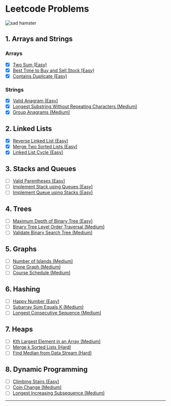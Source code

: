 # Leetcode Problems

![sad hamster](https://ih1.redbubble.net/image.5457619282.3746/st,small,160x160-pad,140x140,f8f8f8.u1.jpg)

## 1. Arrays and Strings

### Arrays
- [x] [Two Sum (Easy)](https://leetcode.com/problems/two-sum/)
- [x] [Best Time to Buy and Sell Stock (Easy)](https://leetcode.com/problems/best-time-to-buy-and-sell-stock/)
- [x] [Contains Duplicate (Easy)](https://leetcode.com/problems/contains-duplicate/)

### Strings
- [x] [Valid Anagram (Easy)](https://leetcode.com/problems/valid-anagram/)
- [x] [Longest Substring Without Repeating Characters (Medium)](https://leetcode.com/problems/longest-substring-without-repeating-characters/)
- [x] [Group Anagrams (Medium)](https://leetcode.com/problems/group-anagrams/)

## 2. Linked Lists
- [x] [Reverse Linked List (Easy)](https://leetcode.com/problems/reverse-linked-list/)
- [x] [Merge Two Sorted Lists (Easy)](https://leetcode.com/problems/merge-two-sorted-lists/)
- [x] [Linked List Cycle (Easy)](https://leetcode.com/problems/linked-list-cycle/)

## 3. Stacks and Queues
- [ ] [Valid Parentheses (Easy)](https://leetcode.com/problems/valid-parentheses/)
- [ ] [Implement Stack using Queues (Easy)](https://leetcode.com/problems/implement-stack-using-queues/)
- [ ] [Implement Queue using Stacks (Easy)](https://leetcode.com/problems/implement-queue-using-stacks/)

## 4. Trees
- [ ] [Maximum Depth of Binary Tree (Easy)](https://leetcode.com/problems/maximum-depth-of-binary-tree/)
- [ ] [Binary Tree Level Order Traversal (Medium)](https://leetcode.com/problems/binary-tree-level-order-traversal/)
- [ ] [Validate Binary Search Tree (Medium)](https://leetcode.com/problems/validate-binary-search-tree/)

## 5. Graphs
- [ ] [Number of Islands (Medium)](https://leetcode.com/problems/number-of-islands/)
- [ ] [Clone Graph (Medium)](https://leetcode.com/problems/clone-graph/)
- [ ] [Course Schedule (Medium)](https://leetcode.com/problems/course-schedule/)

## 6. Hashing
- [ ] [Happy Number (Easy)](https://leetcode.com/problems/happy-number/)
- [ ] [Subarray Sum Equals K (Medium)](https://leetcode.com/problems/subarray-sum-equals-k/)
- [ ] [Longest Consecutive Sequence (Medium)](https://leetcode.com/problems/longest-consecutive-sequence/)

## 7. Heaps
- [ ] [Kth Largest Element in an Array (Medium)](https://leetcode.com/problems/kth-largest-element-in-an-array/)
- [ ] [Merge k Sorted Lists (Hard)](https://leetcode.com/problems/merge-k-sorted-lists/)
- [ ] [Find Median from Data Stream (Hard)](https://leetcode.com/problems/find-median-from-data-stream/)

## 8. Dynamic Programming
- [ ] [Climbing Stairs (Easy)](https://leetcode.com/problems/climbing-stairs/)
- [ ] [Coin Change (Medium)](https://leetcode.com/problems/coin-change/)
- [ ] [Longest Increasing Subsequence (Medium)](https://leetcode.com/problems/longest-increasing-subsequence/)

---

